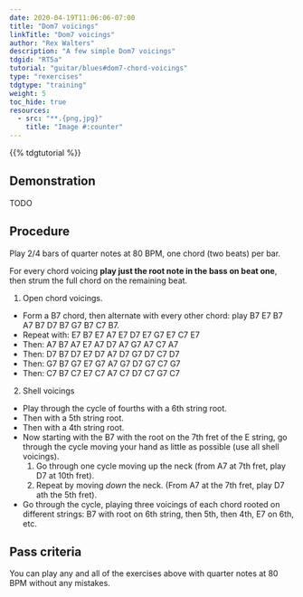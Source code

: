 ```yaml
---
date: 2020-04-19T11:06:06-07:00
title: "Dom7 voicings"
linkTitle: "Dom7 voicings"
author: "Rex Walters"
description: "A few simple Dom7 voicings"
tdgid: "RT5a"
tutorial: "guitar/blues#dom7-chord-voicings"
type: "rexercises"
tdgtype: "training"
weight: 5
toc_hide: true
resources:
  - src: "**.{png,jpg}"
    title: "Image #:counter"
---
```


{{% tdgtutorial %}}


## Demonstration

TODO

## Procedure

Play 2/4 bars of quarter notes at 80 BPM, one chord (two beats) per bar.

For every chord voicing **play just the root note in the bass on beat one**, then strum the full chord on the remaining beat.

1. Open chord voicings.

  * Form a B7 chord, then alternate with every other chord: play B7 E7 B7 A7 B7 D7 B7 G7 B7 C7 B7.
  * Repeat with: E7 B7 E7 A7 E7 D7 E7 G7 E7 C7 E7
  * Then: A7 B7 A7 E7 A7 D7 A7 G7 A7 C7 A7
  * Then: D7 B7 D7 E7 D7 A7 D7 G7 D7 C7 D7
  * Then: G7 B7 G7 E7 G7 A7 G7 D7 G7 C7 G7
  * Then: C7 B7 C7 E7 C7 A7 C7 D7 C7 G7 C7

2. Shell voicings

  * Play through the cycle of fourths with a 6th string root.
  * Then with a 5th string root.
  * Then with a 4th string root.
  * Now starting with the B7 with the root on the 7th fret of the E string, go through the cycle moving your hand as little as possible (use all shell voicings).
    1. Go through one cycle moving up the neck (from A7 at 7th fret, play D7 at 10th fret).
    2. Repeat by moving *down* the neck. (From A7 at the 7th fret, play D7 ath the 5th fret).
  * Go through the cycle, playing three voicings of each chord rooted on different strings: B7 with root on 6th string, then 5th, then 4th, E7 on 6th, etc.


## Pass criteria

You can play any and all of the exercises above with quarter notes at 80 BPM without any mistakes.
